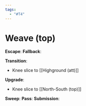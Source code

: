 ```yaml
---
tags:
  - "#T4"
---
```


# Weave (top)

**Escape**:
**Fallback**:

**Transition**:
- Knee slice to [[Highground (att)]]

**Upgrade**:
- Knee slice to [[North-South (top)]]

**Sweep**:
**Pass**:
**Submission**:
